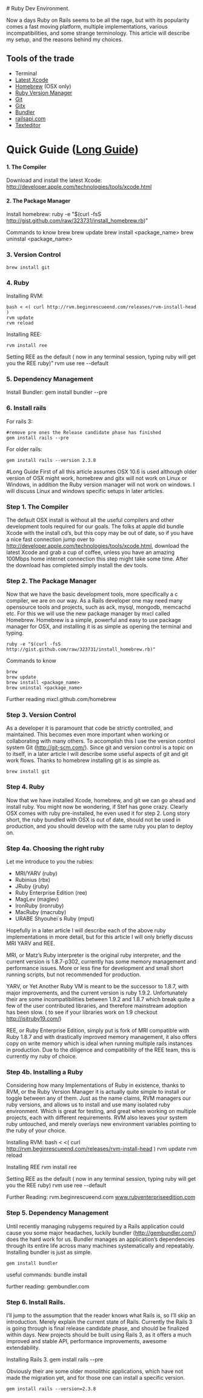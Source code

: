 <link href='style.css' media='screen' rel='stylesheet' type='text/css' />
# Ruby Dev Environment.

Now a days Ruby on Rails seems to be all the rage, but with its popularity comes a fast moving platform, multiple implementations, various incompatibilities, and some strange terminology. This article will describe my setup, and the reasons behind my choices. 

## Tools of the trade

* Terminal
* [Latest Xcode](http://developer.apple.com/technologies/tools/xcode.html)
* [Homebrew](http://github.com/mxcl/homebrew) (OSX only)
* [Ruby Version Manager](http://rvm.beginrescueend.com/)
* [Git](http://git-scm.com/)
* [Gitx](http://gitx.frim.nl/)
* [Bundler](http://gembundler.com/)
* [railsapi.com](railsapi.com)
* [Texteditor](emac,vim,textmate)

# Quick Guide ([Long Guide](#long_guide))

#### 1. The Compiler
  
  Download and install the latest Xcode:
    http://developer.apple.com/technologies/tools/xcode.html 

#### 2. The Package Manager
  
  Install homebrew:
    ruby -e "$(curl -fsS http://gist.github.com/raw/323731/install_homebrew.rb)"

  Commands to know
    brew
    brew update
    brew install <package_name>
    brew uninstal <package_name>

### 3. Version Control
    
    brew install git

### 4. Ruby
  
  Installing RVM:
  
    bash < <( curl http://rvm.beginrescueend.com/releases/rvm-install-head )
    rvm update
    rvm reload

  Installing REE:
    
    rvm install ree

Setting REE as the default ( now in any terminal session, typing ruby will get you the REE ruby)”
rvm use ree --default

### 5. Dependency Management

  Install Bundler:
    gem install bundler --pre

### 6. Install rails
  
  For rails 3:
  
    #remove pre ones the Release candidate phase has finished
    gem install rails --pre 


  For older rails:

    gem install rails --version 2.3.8

<span id="long_guide"></span>
#Long Guide
First of all this article assumes OSX 10.6 is used although older version of OSX might work, homebrew and gitx will not work on Linux or Windows, in addition the Ruby version manager will not work on windows. I will discuss Linux and windows specific setups in later articles.

### Step 1. The Compiler
The default OSX install is without all the useful compilers and other development tools required for our goals. The folks at apple did bundle Xcode with the install cd’s, but this copy may be out of date, so if you have a nice fast connection jump over to http://developer.apple.com/technologies/tools/xcode.html, download the latest Xcode and grab a cup of coffee, unless you have an amazing 100Mbps home internet connection this step might take some time. After the download has completed simply install the dev tools.

### Step 2. The Package Manager
Now that we have the basic development tools, more specifically a c compiler, we are on our way. As a Rails developer one may need many opensource tools and projects, such as ack, mysql, mongodb, memcachd etc. For this we will use the new package manager by mxcl called Homebrew. Homebrew is a simple, powerful and easy to use package manager for OSX, and installing it is as simple as opening the terminal and typing.

    ruby -e "$(curl -fsS http://gist.github.com/raw/323731/install_homebrew.rb)"

  Commands to know

    brew
    brew update 
    brew install <package_name> 
    brew uninstal <package_name> 

Further reading
mxcl.github.com/homebrew

### Step 3. Version Control

As a developer it is paramount that code be strictly controlled, and maintained. This becomes even more important when working or collaborating with many others. To accomplish this I use the version control system Git (http://git-scm.com/). Since git and version control is a topic on to itself, in a later article I will describe some useful aspects of git and git work flows. Thanks to homebrew installing git is as simple as.

    brew install git

### Step 4. Ruby

Now that we have installed Xcode, homebrew, and git we can go ahead and install ruby. You might now be wondering, if Stef has gone crazy. Clearly OSX comes with ruby pre-installed, he even used it for step 2. Long story short, the ruby bundled with OSX is out of date, should not be used in production, and you should develop with the same ruby you plan to deploy on. 

### Step 4a. Choosing the right ruby

Let me introduce to you the rubies:

* MRI/YARV (ruby)
* Rubinius (rbx)
* JRuby (jruby)
* Ruby Enterprise Edition (ree)
* MagLev (maglev)
* IronRuby (ironruby)
* MacRuby (macruby)
* URABE Shyouhei´s Ruby (mput)

Hopefully in a later article I will describe each of the above ruby implementations in more detail, but for this article I will only briefly discuss MRI YARV and REE.

MRI, or Matz&rsquo;s Ruby interpreter is the original ruby interpreter, and the current version is 1.8.7-p302, currently has some memory management and performance issues. More or less fine for development and small short running scripts, but not recommended for production.

YARV, or Yet Another Ruby VM is meant to be the successor to 1.8.7, with major improvements, and the current version is ruby 1.9.2. Unfortunately their are some incompatibilities between 1.9.2 and 1.8.7 which break quite a few of the user contributed libraries, and therefore mainstream adoption has been slow. ( to see if your libraries work on 1.9 checkout http://isitruby19.com/) 

REE, or Ruby Enterprise Edition, simply put is fork of MRI compatible with Ruby 1.8.7 and with drastically improved memory management, it also offers copy on write memory which is ideal when running multiple rails instances in production. Due to the diligence and compatibility of the REE team, this is currently my ruby of choice.

### Step 4b. Installing a Ruby

Considering how many Implementations of Ruby in existence, thanks to RVM, or the Ruby Version Manager it is actually quite simple to install or toggle between any of them. Just as the name claims, RVM managers our ruby versions, and allows us to install and use many isolated ruby environment. Which is great for testing, and great when working on multiple projects, each with different requirements. RVM also leaves your system ruby untouched, and merely overlays new environment variables pointing to the ruby of your choice.

Installing RVM:
    bash < <( curl http://rvm.beginrescueend.com/releases/rvm-install-head )
    rvm update
    rvm reload

Installing REE
    rvm install ree

Setting REE as the default ( now in any terminal session, typing ruby will get you the REE ruby)
    rvm use ree --default

Further Reading:
rvm.beginrescueend.com
www.rubyenterpriseedition.com

### Step 5. Dependency Management

Until recently managing rubygems required by a Rails application could cause you some major headaches, luckily bundler (http://gembundler.com/) does the hard work for us. Bundler manages an application&rsquo;s dependencies through its entire life across many machines systematically and repeatably. Installing bundler is just as simple.

    gem install bundler

useful commands:
    bundle install

further reading:
gembundler.com

### Step 6. Install Rails.
I&rsquo;ll jump to the assumption that the reader knows what Rails is, so I’ll skip an introduction. Merely explain the current state of Rails. Currently the Rails 3 is going through is final release candidate phase, and should be finalized within days. New projects should be built using Rails 3, as it offers a much improved and stable API, performance improvements, awesome extendability. 

Installing Rails 3.
    gem install rails --pre

Obviously their are some older monolithic applications, which have not made the migration yet, and for those one can install a specific version.

    gem install rails --version=2.3.8

